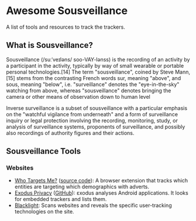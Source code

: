 # Awesome Sousveillance

A list of tools and resources to track the trackers.

## What is Sousveillance?

Sousveillance (/suːˈveɪləns/ soo-VAY-lənss) is the recording of an activity by a participant in the activity, typically by way of small wearable or portable personal technologies.[14] The term "sousveillance", coined by Steve Mann,[15] stems from the contrasting French words sur, meaning "above", and sous, meaning "below", i.e. "surveillance" denotes the "eye-in-the-sky" watching from above, whereas "sousveillance" denotes bringing the camera or other means of observation down to human level

Inverse surveillance is a subset of sousveillance with a particular emphasis on the "watchful vigilance from underneath" and a form of surveillance inquiry or legal protection involving the recording, monitoring, study, or analysis of surveillance systems, proponents of surveillance, and possibly also recordings of authority figures and their actions.

## Sousveillance Tools

### Websites

* [Who Targets Me?](https://whotargets.me/en/) ([source code](https://github.com/WhoTargetsMe/Who-Targets-Me)): A browser extension that tracks which entities are targeting which demographics with adverts.
* [Exodus Privacy](https://exodus-privacy.eu.org/en/page/what/) ([GitHub](https://github.com/Exodus-Privacy)): εxodus analyses Android applications. It looks for embedded trackers and lists them.
* [Blacklight](https://themarkup.org/blacklight/): Scans websites and reveals the specific user-tracking technologies on the site.
